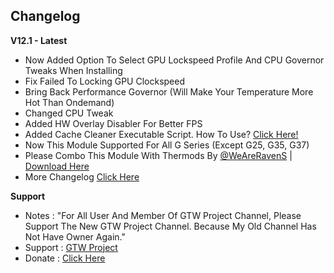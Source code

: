 ## Changelog
**V12.1 - Latest**
* Now Added Option To Select GPU Lockspeed Profile And CPU Governor Tweaks When Installing
* Fix Failed To Locking GPU Clockspeed
* Bring Back Performance Governor (Will Make Your Temperature More Hot Than Ondemand)
* Changed CPU Tweak
* Added HW Overlay Disabler For Better FPS
* Added Cache Cleaner Executable Script. How To Use? [Click Here!](https://telegra.ph/How-To-Use-Remove-Cache-Script-At-MTKPERF-Magisk-Module-10-23)
* Now This Module Supported For All G Series (Except G25, G35, G37)
* Please Combo This Module With Thermods By [@WeAreRavenS](https://t.me/weareravens) | [Download Here](https://t.me/WeAreRavenS/422)
* More Changelog [Click Here](https://t.me/yudhapunyasaha/107)


**Support**
* Notes : "For All User And Member Of GTW Project Channel, Please Support The New GTW Project Channel. Because My Old Channel Has Not Have Owner Again."
* Support : [GTW Project](https://t.me/gtwprjkt)
* Donate : [Click Here](https://t.me/gtwprjkt/28)
